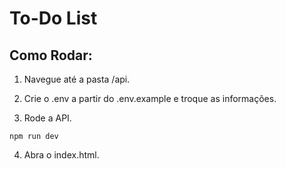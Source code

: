 # To-Do List

## Como Rodar:
1) Navegue até a pasta /api.

2) Crie o .env a partir do .env.example e troque as informações.

3) Rode a API.
```
npm run dev
```

4) Abra o index.html.